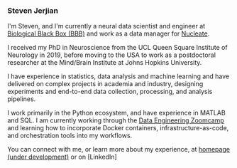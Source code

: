 ### Steven Jerjian 

<!--
**sjjerjian/sjjerjian** is a ✨ _special_ ✨ repository because its `README.md` (this file) appears on your GitHub profile.
-->

I'm Steven, and I'm currently a neural data scientist and engineer at [Biological Black Box (BBB)](https://bbb-tech.com/) and work as a data manager for [Nucleate](https://nucleate.org/).

I received my PhD in Neuroscience from the UCL Queen Square Institute of Neurology in 2019, before moving to the USA to work as a postdoctoral researcher at the Mind/Brain Institute at Johns Hopkins University.

I have experience in statistics, data analysis and machine learning and have delivered on complex projects in academia and industry, designing experiments and end-to-end data collection, processing, and analysis pipelines.

I work primarily in the Python ecosystem, and have experience in MATLAB and SQL. I am currently working through the [Data Engineering Zoomcamp](https://github.com/DataTalksClub/data-engineering-zoomcamp) and learning how to incorporate Docker containers, infrastructure-as-code, and orchestration tools into my workflows.

You can connect with me, or learn more about my experience, at [homepage (under development)](https://sjjerjian.github.io) or on [LinkedIn]
